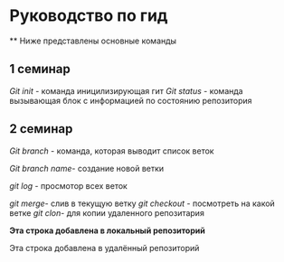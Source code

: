 # Руководство по гид

** Ниже представлены основные команды
##  1 семинар
*Git init* - команда иницилизирующая гит
*Git status* - команда вызывающая блок с информацией по состоянию репозитория
## 2 семинар

*Git branch* - команда, которая  выводит список веток

*Git branch name*- создание новой ветки

*git log* - просмотор всех веток


*git merge*- слив в текущую ветку
*git checkout* - посмотреть на какой ветке
*git clon*- для копии удаленного репозитария

 **Эта строка добавлена в локальный репозиторий**
 
 Эта строка добавлена в удалённый репозиторий
